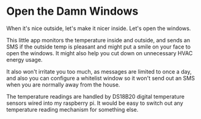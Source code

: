 # Open the Damn Windows

When it's nice outside, let's make it nicer inside.  Let's open the windows.

This little app monitors the temperature inside and outside, and sends an SMS if the outside temp is pleasant and might put a smile on your face to open the windows.  It might also help you cut down on unnecessary HVAC energy usage.

It also won't irritate you too much, as messages are limited to once a day, and also you can configure a whitelist window so it won't send out an SMS when you are normally away from the house.

The temperature readings are handled by DS18B20 digital temperature sensors wired into my raspberry pi.  It would be easy to switch out any temperature reading mechanism for something else.
